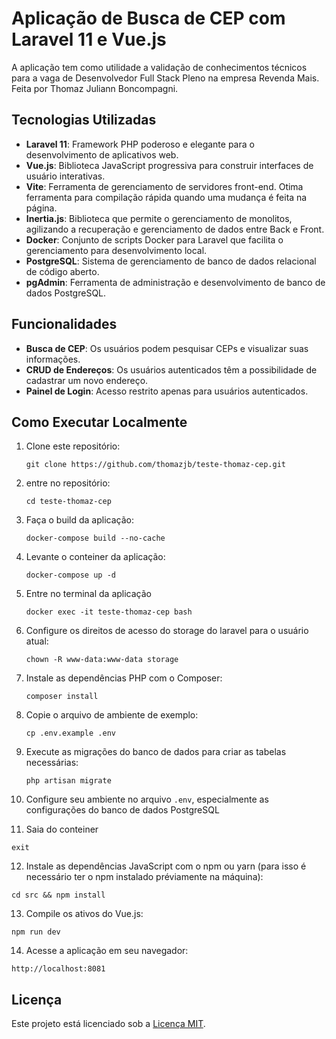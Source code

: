 # Aplicação de Busca de CEP com Laravel 11 e Vue.js 

A aplicação tem como utilidade a validação de conhecimentos técnicos para a vaga de Desenvolvedor Full Stack Pleno na empresa Revenda Mais.
Feita por Thomaz Juliann Boncompagni.

## Tecnologias Utilizadas

- **Laravel 11**: Framework PHP poderoso e elegante para o desenvolvimento de aplicativos web.
- **Vue.js**: Biblioteca JavaScript progressiva para construir interfaces de usuário interativas.
- **Vite**: Ferramenta de gerenciamento de servidores front-end. Otima ferramenta para compilação rápida quando uma mudança é feita na página.
- **Inertia.js**: Biblioteca que permite o gerenciamento de monolitos, agilizando a recuperação e gerenciamento de dados entre Back e Front.
- **Docker**: Conjunto de scripts Docker para Laravel que facilita o gerenciamento para desenvolvimento local.
- **PostgreSQL**: Sistema de gerenciamento de banco de dados relacional de código aberto.
- **pgAdmin**: Ferramenta de administração e desenvolvimento de banco de dados PostgreSQL.

## Funcionalidades

- **Busca de CEP**: Os usuários podem pesquisar CEPs e visualizar suas informações.
- **CRUD de Endereços**: Os usuários autenticados têm a possibilidade de cadastrar um novo endereço.
- **Painel de Login**: Acesso restrito apenas para usuários autenticados.

## Como Executar Localmente

1. Clone este repositório:

   ```
   git clone https://github.com/thomazjb/teste-thomaz-cep.git
   ```

2. entre no repositório:

   ```
   cd teste-thomaz-cep
   ```

3. Faça o build da aplicação:

   ```
   docker-compose build --no-cache
   ```

4. Levante o conteiner da aplicação:

   ```
   docker-compose up -d
   ```
   
5. Entre no terminal da aplicação 

   ```
   docker exec -it teste-thomaz-cep bash
   ```
   
6. Configure os direitos de acesso do storage do laravel para o usuário atual:

   ```
   chown -R www-data:www-data storage
   ```

7. Instale as dependências PHP com o Composer:

   ```
   composer install
   ```

8. Copie o arquivo de ambiente de exemplo:

   ```
   cp .env.example .env
   ```
   
9. Execute as migrações do banco de dados para criar as tabelas necessárias:

   ```
   php artisan migrate
   ```

10. Configure seu ambiente no arquivo `.env`, especialmente as configurações do banco de dados PostgreSQL 

11. Saia do conteiner

   ```
   exit
   ```

12. Instale as dependências JavaScript com o npm ou yarn (para isso é necessário ter o npm instalado préviamente na máquina):

   ```
   cd src && npm install
   ```

13. Compile os ativos do Vue.js:

   ```
   npm run dev
   ```

14. Acesse a aplicação em seu navegador:

   ```
   http://localhost:8081
   ```

## Licença

Este projeto está licenciado sob a [Licença MIT](LICENSE).
